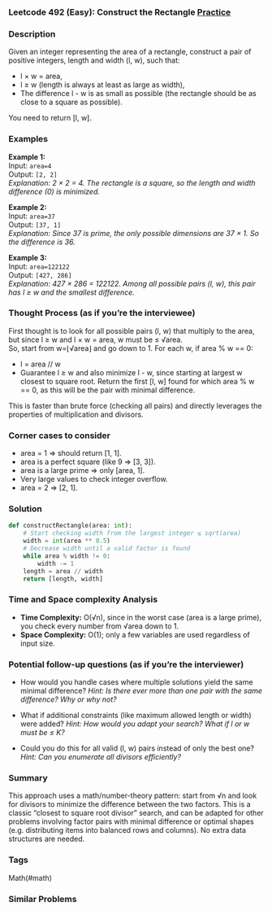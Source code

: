 ### Leetcode 492 (Easy): Construct the Rectangle [Practice](https://leetcode.com/problems/construct-the-rectangle)

### Description  
Given an integer representing the area of a rectangle, construct a pair of positive integers, length and width (l, w), such that:
- l × w = area,
- l ≥ w (length is always at least as large as width),
- The difference l - w is as small as possible (the rectangle should be as close to a square as possible).

You need to return [l, w].

### Examples  

**Example 1:**  
Input: `area=4`  
Output: `[2, 2]`  
*Explanation: 2 × 2 = 4. The rectangle is a square, so the length and width difference (0) is minimized.*

**Example 2:**  
Input: `area=37`  
Output: `[37, 1]`  
*Explanation: Since 37 is prime, the only possible dimensions are 37 × 1. So the difference is 36.*

**Example 3:**  
Input: `area=122122`  
Output: `[427, 286]`  
*Explanation: 427 × 286 = 122122. Among all possible pairs (l, w), this pair has l ≥ w and the smallest difference.*

### Thought Process (as if you’re the interviewee)  
First thought is to look for all possible pairs (l, w) that multiply to the area, but since l ≥ w and l × w = area, w must be ≤ √area.  
So, start from w=⌊√area⌋ and go down to 1. For each w, if area % w == 0:
- l = area // w
- Guarantee l ≥ w and also minimize l - w, since starting at largest w closest to square root.
Return the first [l, w] found for which area % w == 0, as this will be the pair with minimal difference.

This is faster than brute force (checking all pairs) and directly leverages the properties of multiplication and divisors.

### Corner cases to consider  
- area = 1 ⇒ should return [1, 1].
- area is a perfect square (like 9 ⇒ [3, 3]).
- area is a large prime ⇒ only [area, 1].
- Very large values to check integer overflow.
- area = 2 ⇒ [2, 1].

### Solution

```python
def constructRectangle(area: int):
    # Start checking width from the largest integer ≤ sqrt(area)
    width = int(area ** 0.5)
    # Decrease width until a valid factor is found
    while area % width != 0:
        width -= 1
    length = area // width
    return [length, width]
```

### Time and Space complexity Analysis  

- **Time Complexity:** O(√n), since in the worst case (area is a large prime), you check every number from √area down to 1.
- **Space Complexity:** O(1); only a few variables are used regardless of input size.

### Potential follow-up questions (as if you’re the interviewer)  

- How would you handle cases where multiple solutions yield the same minimal difference?
  *Hint: Is there ever more than one pair with the same difference? Why or why not?*

- What if additional constraints (like maximum allowed length or width) were added?
  *Hint: How would you adapt your search? What if l or w must be ≤ K?*

- Could you do this for all valid (l, w) pairs instead of only the best one?
  *Hint: Can you enumerate all divisors efficiently?*

### Summary
This approach uses a math/number-theory pattern: start from √n and look for divisors to minimize the difference between the two factors. This is a classic “closest to square root divisor” search, and can be adapted for other problems involving factor pairs with minimal difference or optimal shapes (e.g. distributing items into balanced rows and columns). No extra data structures are needed.

### Tags
Math(#math)

### Similar Problems
